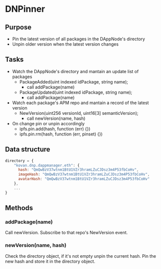 # DNPinner

## Purpose

- Pin the latest version of all packages in the DAppNode's directory
- Unpin older version when the latest version changes

## Tasks

- Watch the DAppNode's directory and mantain an update list of packages
  - PackageAdded(uint indexed idPackage, string name);
    - call addPackage(name)
  - PackageUpdated(uint indexed idPackage, string name);
    - call addPackage(name)
- Watch each package's APM repo and mantain a record of the latest version
  - NewVersion(uint256 versionId, uint16[3] semanticVersion);
    - call newVersion(name, hash)
- On change pin or unpin accordingly
  - ipfs.pin.add(hash, function (err) {})
  - ipfs.pin.rm(hash, function (err, pinset) {})

## Data structure

```javascript
directory = {
    "kovan.dnp.dappmanager.eth": {
      hash: "QmQwBzV37wtnm1BtU1VZr3hramLZuCJDsz3m4P53fbCoHv",
      imageHash: "QmQwBzV37wtnm1BtU1VZr3hramLZuCJDsz3m4P53fbCoHv",
      avatarHash: "QmQwBzV37wtnm1BtU1VZr3hramLZuCJDsz3m4P53fbCoHv"
    },
    ...
}
```

## Methods

### addPackage(name)

Call newVersion. Subscribe to that repo's NewVersion event.

### newVersion(name, hash)

Check the directory object, if it's not empty unpin the current hash. Pin the new hash and store it in the directory object.
